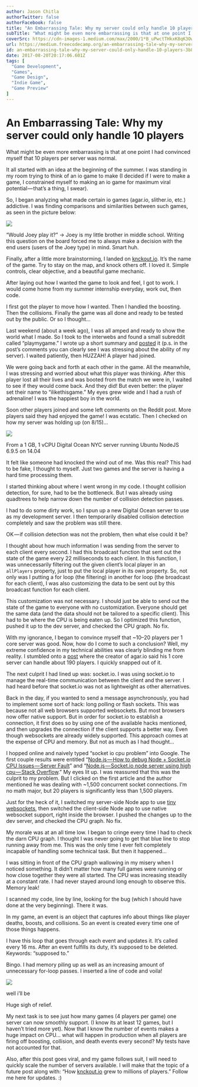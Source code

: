 ```yaml
---
author: Jason Chitla
authorTwitter: false
authorFacebook: false
title: "An Embarrassing Tale: Why my server could only handle 10 players"
subTitle: "What might be even more embarrassing is that at one point I had convinced myself that 10 players per server was normal...."
coverSrc: https://cdn-images-1.medium.com/max/2000/1*B_uPwctTHkxK8qK3Ow3bZw.png
url: https://medium.freecodecamp.org/an-embarrassing-tale-why-my-server-could-only-handle-10-players-3b83b6fa8136
id: an-embarrassing-tale-why-my-server-could-only-handle-10-players-3b83b6fa8136
date: 2017-08-20T20:17:06.601Z
tags: [
  "Game Development",
  "Games",
  "Game Design",
  "Indie Game",
  "Game Preview"
]
---
```

# An Embarrassing Tale: Why my server could only handle 10 players

What might be even more embarrassing is that at one point I had convinced myself that 10 players per server was normal.

It all started with an idea at the beginning of the summer. I was standing in my room trying to think of an io game to make (I decided if I were to make a game, I constrained myself to making an io game for maximum viral potential — that’s a thing, I swear).

So, I began analyzing what made certain io games (agar.io, slither.io, etc.) addictive. I was finding comparisons and similarities between such games, as seen in the picture below:







![](https://cdn-images-1.medium.com/max/2000/1*B_uPwctTHkxK8qK3Ow3bZw.png)

“Would Joey play it?” -> Joey is my little brother in middle school. Writing this question on the board forced me to always make a decision with the end users (users of the Joey type) in mind. Smart huh.







Finally, after a little more brainstorming, I landed on [knckout.io](http://knckout.io). It’s the name of the game. Try to stay on the map, and knock others off. I loved it. Simple controls, clear objective, and a beautiful game mechanic.

After laying out how I wanted the game to look and feel, I got to work. I would come home from my summer internship everyday, work out, then code.

I first got the player to move how I wanted. Then I handled the boosting. Then the collisions. Finally the game was all done and ready to be tested out by the public. Or so I thought…

Last weekend (about a week ago), I was all amped and ready to show the world what I made. So I took to the interwebs and found a small subreddit called “playmygame.” I wrote up a short summary and [posted](https://www.reddit.com/r/playmygame/comments/6tr4o2/knckoutio/) it (p.s. in the post’s comments you can clearly see I was stressing about the ability of my server). I waited patiently, then HUZZAH! A player had joined.

We were going back and forth at each other in the game. All the meanwhile, I was stressing and worried about what this player was thinking. After this player lost all their lives and was booted from the match we were in, I waited to see if they would come back. And they did! But even better: the player set their name to “ilikethisgame.” My eyes grew wide and I had a rush of adrenaline! I was the happiest boy in the world.

Soon other players joined and some left comments on the Reddit post. More players said they had enjoyed the game! I was ecstatic. Then I checked on how my server was holding up (on 8/15)…







![](https://cdn-images-1.medium.com/max/2000/1*ziKBD_uNekb2VceCi2YWtQ.png)

From a 1 GB, 1 vCPU Digital Ocean NYC server running Ubuntu NodeJS 6.9.5 on 14.04







It felt like someone had knocked the wind out of me. Was this real? This had to be fake, I thought to myself. Just two games and the server is having a hard time processing them.

I started thinking about where I went wrong in my code. I thought collision detection, for sure, had to be the bottleneck. But I was already using quadtrees to help narrow down the number of collision detection passes.

I had to do some dirty work, so I spun up a new Digital Ocean server to use as my development server. I then temporarily disabled collision detection completely and saw the problem was still there.

OK — if collision detection was not the problem, then what else could it be?

I thought about how much information I was sending from the server to each client every second. I had this broadcast function that sent out the state of the game every 22 milliseconds to each client. In this function, I was unnecessarily filtering out the given client’s local player in an `allPlayers` property, just to put the local player in its own property. So, not only was I putting a for loop (the filtering) in another for loop (the broadcast for each client), I was also customizing the data to be sent out by this broadcast function for each client.

This customization was not necessary. I should just be able to send out the state of the game to everyone with no customization. Everyone should get the same data (and the data should not be tailored to a specific client). This had to be where the CPU is being eaten up. So I optimized this function, pushed it up to the dev server, and checked the CPU graph. No fix.

With my ignorance, I began to convince myself that ~10–20 players per 1 core server was good. Now, how do I come to such a conclusion? Well, my extreme confidence in my technical abilities was clearly blinding me from reality. I stumbled onto a [post](https://news.ycombinator.com/item?id=13266692) where the creator of agar.io said his 1 core server can handle about 190 players. I quickly snapped out of it.

The next culprit I had lined up was: socket.io. I was using socket.io to manage the real-time communication between the client and the server. I had heard before that socket.io was not as lightweight as other alternatives.

Back in the day, if you wanted to send a message asynchronously, you had to implement some sort of hack: long polling or flash sockets. This was because not all web browsers supported websockets. But most browsers now offer native support. But in order for socket.io to establish a connection, it first does so by using one of the available hacks mentioned, and then upgrades the connection if the client supports a better way. Even though websockets are already widely supported. This approach comes at the expense of CPU and memory. But not as much as I had thought…

I hopped online and naively typed “socket io cpu problem” into Google. The first couple results were entitled “[Node.js — How to debug Node + Socket.io CPU Issues — Server Fault](https://serverfault.com/questions/498707/how-to-debug-node-socket-io-cpu-issues)” and “[Node.js — Socket.io node server using high cpu — Stack Overflow](https://stackoverflow.com/questions/8687434/socket-io-node-server-using-high-cpu?rq=1).” My eyes lit up. I was reassured that this was the culprit to my problem. But I clicked on the first article and the author mentioned he was dealing with ~1,500 concurrent socket connections. I’m no math major, but 20 players is significantly less than 1,500 players.

Just for the heck of it, I switched my server-side Node app to use [tiny websockets](https://github.com/uNetworking/uWebSockets), then switched the client-side Node app to use native websocket support, right inside the browser. I pushed the changes up to the dev server, and checked the CPU graph. No fix.

My morale was at an all time low. I began to cringe every time I had to check the darn CPU graph. I thought I was never going to get that blue line to stop running away from me. This was the only time I ever felt completely incapable of handling some technical task. But then it happened…

I was sitting in front of the CPU graph wallowing in my misery when I noticed something. It didn’t matter how many full games were running or how close together they were all started. The CPU was increasing steadily at a constant rate. I had never stayed around long enough to observe this. Memory leak!

I scanned my code, line by line, looking for the bug (which I should have done at the very beginning). There it was.

In my game, an event is an object that captures info about things like player deaths, boosts, and collisions. So an event is created every time one of those things happens.

I have this loop that goes through each event and updates it. It’s called every 16 ms. After an event fulfills its duty, it’s supposed to be deleted. Keywords: “supposed to.”

Bingo. I had memory piling up as well as an increasing amount of unnecessary for-loop passes. I inserted a line of code and voila!







![](https://cdn-images-1.medium.com/max/2000/1*HcpeaKYBaTboHEs654ICcQ.png)

well i’ll be







Huge sigh of relief.

My next task is to see just how many games (4 players per game) one server can now smoothly support. (I know its at least 12 games, but I haven’t tried more yet). Now that I know the number of events makes a huge impact on CPU… what will happen in production when all players are firing off boosting, collision, and death events every second? My tests have not accounted for that.

Also, after this post goes viral, and my game follows suit, I will need to quickly scale the number of servers available. I will make that the topic of a future post along with: “How [knckout.io](http://knckout.io) grew to millions of players.” Follow me here for updates. :)








